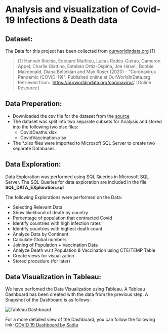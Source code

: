 # Analysis and visualization of Covid-19 Infections & Death data

## Dataset:

The Data for this project has been collected from [ourworldindata.org](https://ourworldindata.org/coronavirus) [1]

> [1] Hannah Ritchie, Edouard Mathieu, Lucas Rodés-Guirao, Cameron Appel, Charlie Giattino, Esteban Ortiz-Ospina, Joe Hasell, Bobbie Macdonald, Diana Beltekian and Max Roser (2020) - "Coronavirus Pandemic (COVID-19)". Published online at OurWorldInData.org. Retrieved from: 'https://ourworldindata.org/coronavirus' [Online Resource]

## Data Preperation:

* Downloaded the csv file for the dataset from the [source](https://ourworldindata.org/coronavirus)
* The dataset was split into two separate subsets for Analysis and stored into the following two xlsx files:
    * CovidDeaths.xlsx
    * CovidVaccination.xlsx
* The *.xlsx files were imported to Microsoft SQL Server to create two separate Databases

## Data Exploration:

Data Exploration was performed using SQL Queries in Microsoft SQL Server. The SQL Queries for data exploration are included in the file **SQL_DATA_EXploration.sql**

The following Explorations were performed on the Data: 

* Selecting Relevant Data
* Show likelihood of death by country
* Percentage of population that contracted Covid
* Identify countries with high infection rates
* Identify countries with highest death count
* Analyze Data by Continent
* Calculate Global numbers
* Joining of Population + Vaccination Data
* Analyze Death w.r.t Population & Vaccination using CTE/TEMP Table
* Create views for visualization
* Stored procedure (for later)

## Data Visualization in Tableau: 

We have perfomed the Data Visualization using Tableau. A Tableau Dashboard has been created with the data from the previous step. A Snapshot of the Dashboard is as follows: 

![Tableau Dashboard](https://raw.githubusercontent.com/sadiatanjim/Exploration-and-Visualization-for-Analysis/main/Covid-19%20Dashboard.png)

For a more detailed view of the Dashboard, you can follow the following link: [COVID 19 Dashboard by Sadia](https://public.tableau.com/views/Covid-19Dashboard_16397615770080/Dashboard1?:language=en-US&:display_count=n&:origin=viz_share_link)
